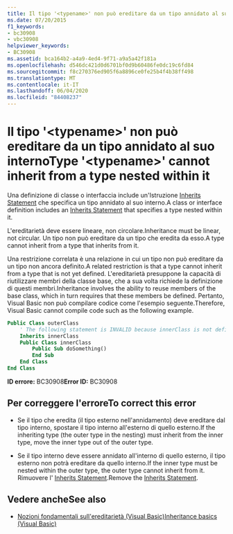 ```yaml
---
title: Il tipo '<typename>' non può ereditare da un tipo annidato al suo interno
ms.date: 07/20/2015
f1_keywords:
- bc30908
- vbc30908
helpviewer_keywords:
- BC30908
ms.assetid: bca164b2-a4a9-4ed4-9f71-a9a5a42f181a
ms.openlocfilehash: d546dc421d0d6701bf0d9b60486fe0dc19c6fd84
ms.sourcegitcommit: f8c270376ed905f6a8896ce0fe25b4f4b38ff498
ms.translationtype: MT
ms.contentlocale: it-IT
ms.lasthandoff: 06/04/2020
ms.locfileid: "84408237"
---
```

# <a name="type-typename-cannot-inherit-from-a-type-nested-within-it"></a><span data-ttu-id="16ffa-102">Il tipo '\<typename>' non può ereditare da un tipo annidato al suo interno</span><span class="sxs-lookup"><span data-stu-id="16ffa-102">Type '\<typename>' cannot inherit from a type nested within it</span></span>
<span data-ttu-id="16ffa-103">Una definizione di classe o interfaccia include un'Istruzione [Inherits Statement](../language-reference/statements/inherits-statement.md) che specifica un tipo annidato al suo interno.</span><span class="sxs-lookup"><span data-stu-id="16ffa-103">A class or interface definition includes an [Inherits Statement](../language-reference/statements/inherits-statement.md) that specifies a type nested within it.</span></span>  
  
 <span data-ttu-id="16ffa-104">L'ereditarietà deve essere lineare, non circolare.</span><span class="sxs-lookup"><span data-stu-id="16ffa-104">Inheritance must be linear, not circular.</span></span> <span data-ttu-id="16ffa-105">Un tipo non può ereditare da un tipo che eredita da esso.</span><span class="sxs-lookup"><span data-stu-id="16ffa-105">A type cannot inherit from a type that inherits from it.</span></span>  
  
 <span data-ttu-id="16ffa-106">Una restrizione correlata è una relazione in cui un tipo non può ereditare da un tipo non ancora definito.</span><span class="sxs-lookup"><span data-stu-id="16ffa-106">A related restriction is that a type cannot inherit from a type that is not yet defined.</span></span> <span data-ttu-id="16ffa-107">L'ereditarietà presuppone la capacità di riutilizzare membri della classe base, che a sua volta richiede la definizione di questi membri.</span><span class="sxs-lookup"><span data-stu-id="16ffa-107">Inheritance involves the ability to reuse members of the base class, which in turn requires that these members be defined.</span></span> <span data-ttu-id="16ffa-108">Pertanto, Visual Basic non può compilare codice come l'esempio seguente.</span><span class="sxs-lookup"><span data-stu-id="16ffa-108">Therefore, Visual Basic cannot compile code such as the following example.</span></span>  
  
```vb  
Public Class outerClass  
    ' The following statement is INVALID because innerClass is not defined.  
    Inherits innerClass  
    Public Class innerClass  
        Public Sub doSomething()  
        End Sub  
    End Class  
End Class  
```  
  
 <span data-ttu-id="16ffa-109">**ID errore:** BC30908</span><span class="sxs-lookup"><span data-stu-id="16ffa-109">**Error ID:** BC30908</span></span>  
  
## <a name="to-correct-this-error"></a><span data-ttu-id="16ffa-110">Per correggere l'errore</span><span class="sxs-lookup"><span data-stu-id="16ffa-110">To correct this error</span></span>  
  
- <span data-ttu-id="16ffa-111">Se il tipo che eredita (il tipo esterno nell'annidamento) deve ereditare dal tipo interno, spostare il tipo interno all'esterno di quello esterno.</span><span class="sxs-lookup"><span data-stu-id="16ffa-111">If the inheriting type (the outer type in the nesting) must inherit from the inner type, move the inner type out of the outer type.</span></span>  
  
- <span data-ttu-id="16ffa-112">Se il tipo interno deve essere annidato all'interno di quello esterno, il tipo esterno non potrà ereditare da quello interno.</span><span class="sxs-lookup"><span data-stu-id="16ffa-112">If the inner type must be nested within the outer type, the outer type cannot inherit from it.</span></span> <span data-ttu-id="16ffa-113">Rimuovere l' [Inherits Statement](../language-reference/statements/inherits-statement.md).</span><span class="sxs-lookup"><span data-stu-id="16ffa-113">Remove the [Inherits Statement](../language-reference/statements/inherits-statement.md).</span></span>  
  
## <a name="see-also"></a><span data-ttu-id="16ffa-114">Vedere anche</span><span class="sxs-lookup"><span data-stu-id="16ffa-114">See also</span></span>

- [<span data-ttu-id="16ffa-115">Nozioni fondamentali sull'ereditarietà (Visual Basic)</span><span class="sxs-lookup"><span data-stu-id="16ffa-115">Inheritance basics (Visual Basic)</span></span>](../programming-guide/language-features/objects-and-classes/inheritance-basics.md)

